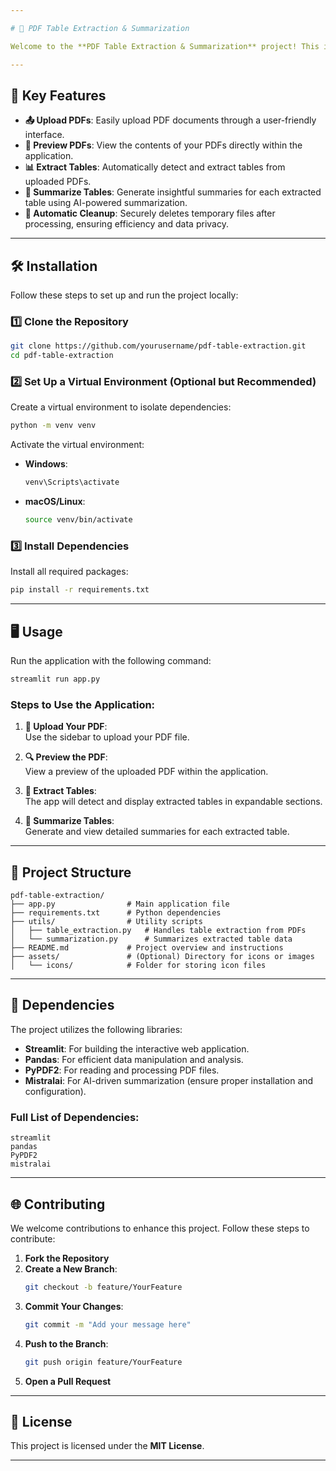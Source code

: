 ```yaml
---

# 📄 PDF Table Extraction & Summarization  

Welcome to the **PDF Table Extraction & Summarization** project! This innovative application enables seamless extraction of tables from PDF documents and generates concise summaries powered by advanced AI models. Built with **Streamlit**, this tool offers an intuitive and interactive user experience for enhanced productivity.  

---
```


## 🚀 Key Features  

- **📤 Upload PDFs**: Easily upload PDF documents through a user-friendly interface.  
- **👀 Preview PDFs**: View the contents of your PDFs directly within the application.  
- **📊 Extract Tables**: Automatically detect and extract tables from uploaded PDFs.  
- **📝 Summarize Tables**: Generate insightful summaries for each extracted table using AI-powered summarization.  
- **🧹 Automatic Cleanup**: Securely deletes temporary files after processing, ensuring efficiency and data privacy.  

---

## 🛠️ Installation  

Follow these steps to set up and run the project locally:  

### 1️⃣ Clone the Repository  
```bash  
git clone https://github.com/yourusername/pdf-table-extraction.git  
cd pdf-table-extraction  
```  

### 2️⃣ Set Up a Virtual Environment (Optional but Recommended)  
Create a virtual environment to isolate dependencies:  
```bash  
python -m venv venv  
```  
Activate the virtual environment:  
- **Windows**:  
  ```bash  
  venv\Scripts\activate  
  ```  
- **macOS/Linux**:  
  ```bash  
  source venv/bin/activate  
  ```  

### 3️⃣ Install Dependencies  
Install all required packages:  
```bash  
pip install -r requirements.txt  
```  

---

## 🖥️ Usage  

Run the application with the following command:  
```bash  
streamlit run app.py  
```  

### Steps to Use the Application:  

1. **📂 Upload Your PDF**:  
   Use the sidebar to upload your PDF file.  

2. **🔍 Preview the PDF**:  
   View a preview of the uploaded PDF within the application.  

3. **📑 Extract Tables**:  
   The app will detect and display extracted tables in expandable sections.  

4. **📝 Summarize Tables**:  
   Generate and view detailed summaries for each extracted table.  

---

## 📁 Project Structure  

```plaintext  
pdf-table-extraction/  
├── app.py                # Main application file  
├── requirements.txt      # Python dependencies  
├── utils/                # Utility scripts  
│   ├── table_extraction.py   # Handles table extraction from PDFs  
│   └── summarization.py      # Summarizes extracted table data  
├── README.md             # Project overview and instructions  
├── assets/               # (Optional) Directory for icons or images  
│   └── icons/            # Folder for storing icon files  
```  

---

## 🧰 Dependencies  

The project utilizes the following libraries:  

- **Streamlit**: For building the interactive web application.  
- **Pandas**: For efficient data manipulation and analysis.  
- **PyPDF2**: For reading and processing PDF files.  
- **Mistralai**: For AI-driven summarization (ensure proper installation and configuration).  

### Full List of Dependencies:  

```plaintext  
streamlit  
pandas  
PyPDF2  
mistralai  
```  

---

## 🌐 Contributing  

We welcome contributions to enhance this project. Follow these steps to contribute:  

1. **Fork the Repository**  
2. **Create a New Branch**:  
   ```bash  
   git checkout -b feature/YourFeature  
   ```  
3. **Commit Your Changes**:  
   ```bash  
   git commit -m "Add your message here"  
   ```  
4. **Push to the Branch**:  
   ```bash  
   git push origin feature/YourFeature  
   ```  
5. **Open a Pull Request**  

---

## 📝 License  

This project is licensed under the **MIT License**.  

---  
